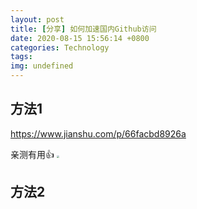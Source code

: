 ```yaml
---
layout: post
title: [分享] 如何加速国内Github访问
date: 2020-08-15 15:56:14 +0800
categories: Technology
tags: 
img: undefined
---
```

## 方法1

https://www.jianshu.com/p/66facbd8926a

亲测有用👍 <img src="https://s1.ax1x.com/2020/07/28/aAWDqs.png" style="zoom:25%;" />

## 方法2

